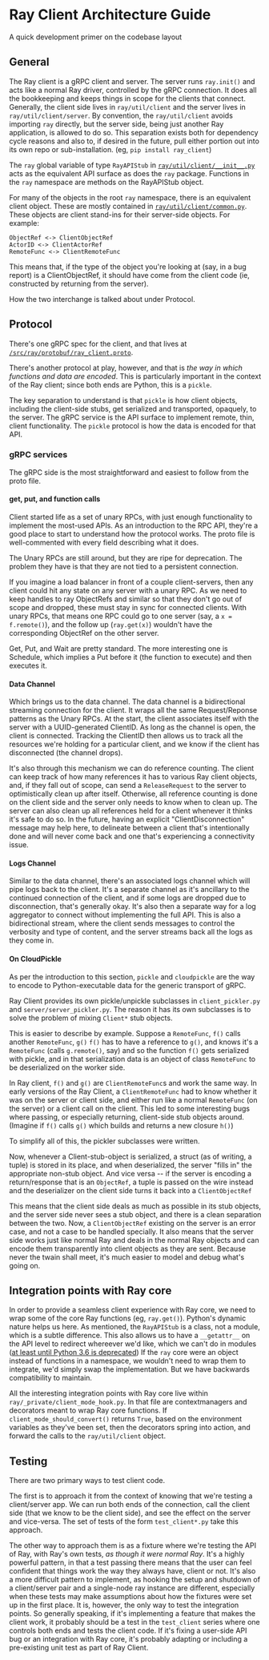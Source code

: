 # Ray Client Architecture Guide

A quick development primer on the codebase layout

## General

The Ray client is a gRPC client and server.
The server runs `ray.init()` and acts like a normal Ray driver, controlled by the gRPC connection.
It does all the bookkeeping and keeps things in scope for the clients that connect.
Generally, the client side lives in `ray/util/client` and the server lives in `ray/util/client/server`.
By convention, the `ray/util/client` avoids importing `ray` directly, but the server side, being just another Ray application, is allowed to do so.
This separation exists both for dependency cycle reasons and also to, if desired in the future, pull either portion out into its own repo or sub-installation.
(eg, `pip install ray_client`)

The `ray` global variable of type `RayAPIStub` in [`ray/util/client/__init__.py`](./__init__.py) acts as the equivalent API surface as does the `ray` package.
Functions in the `ray` namespace are methods on the RayAPIStub object.

For many of the objects in the root `ray` namespace, there is an equivalent client object. These are mostly contained in [`ray/util/client/common.py`](./common.py).
These objects are client stand-ins for their server-side objects. For example:
```
ObjectRef <-> ClientObjectRef
ActorID <-> ClientActorRef
RemoteFunc <-> ClientRemoteFunc
```

This means that, if the type of the object you're looking at (say, in a bug report) is a ClientObjectRef, it should have come from the client code (ie, constructed by returning from the server).

How the two interchange is talked about under Protocol.

## Protocol

There's one gRPC spec for the client, and that lives at [`/src/ray/protobuf/ray_client.proto`](/src/ray/protobuf/ray_client.proto).

There's another protocol at play, however, and that is _the way in which functions and data are encoded_.
This is particularly important in the context of the Ray client; since both ends are Python, this is a `pickle`.

The key separation to understand is that `pickle` is how client objects, including the client-side stubs, get serialized and transported, opaquely, to the server.
The gRPC service is the API surface to implement remote, thin, client functionality.
The `pickle` protocol is how the data is encoded for that API.

### gRPC services

The gRPC side is the most straightforward and easiest to follow from the proto file.

#### get, put, and function calls

Client started life as a set of unary RPCs, with just enough functionality to implement the most-used APIs.
As an introduction to the RPC API, they're a good place to start to understand how the protocol works.
The proto file is well-commented with every field describing what it does.

The Unary RPCs are still around, but they are ripe for deprecation.
The problem they have is that they are not tied to a persistent connection.

If you imagine a load balancer in front of a couple client-servers, then any client could hit any state on any server with a unary RPC.
As we need to keep handles to ray ObjectRefs and similar so that they don't go out of scope and dropped, these must stay in sync for connected clients.
With unary RPCs, that means one RPC could go to one server (say, a `x = f.remote()`), and the follow up (`ray.get(x)`) wouldn't have the corresponding ObjectRef on the other server.

Get, Put, and Wait are pretty standard.
The more interesting one is Schedule, which implies a Put before it (the function to execute) and then executes it.

#### Data Channel

Which brings us to the data channel.
The data channel is a bidirectional streaming connection for the client.
It wraps all the same Request/Reponse patterns as the Unary RPCs.
At the start, the client associates itself with the server with a UUID-generated ClientID.
As long as the channel is open, the client is connected.
Tracking the ClientID then allows us to track all the resources we're holding for a particular client, and we know if the client has disconnected (the channel drops).

It's also through this mechanism we can do reference counting.
The client can keep track of how many references it has to various Ray client objects, and, if they fall out of scope, can send a `ReleaseRequest` to the server to optimistically clean up after itself.
Otherwise, all reference counting is done on the client side and the server only needs to know when to clean up.
The server can also clean up all references held for a client whenever it thinks it's safe to do so.
In the future, having an explicit "ClientDisconnection" message may help here, to delineate between a client that's intentionally done and will never come back and one that's experiencing a connectivity issue.

#### Logs Channel

Similar to the data channel, there's an associated logs channel which will pipe logs back to the client.
It's a separate channel as it's ancillary to the continued connection of the client, and if some logs are dropped due to disconnection, that's generally okay.
It's also then a separate way for a log aggregator to connect without implementing the full API.
This is also a bidirectional stream, where the client sends messages to control the verbosity and type of content, and the server streams back all the logs as they come in.

#### On CloudPickle

As per the introduction to this section, `pickle` and `cloudpickle` are the way to encode to Python-executable data for the generic transport of gRPC.

Ray Client provides its own pickle/unpickle subclasses in `client_pickler.py` and `server/server_pickler.py`.
The reason it has its own subclasses is to solve the problem of mixing `Client*` stub objects.

This is easier to describe by example.
Suppose a `RemoteFunc`, `f()` calls another `RemoteFunc`, `g()`
`f()` has to have a reference to `g()`, and knows it's a `RemoteFunc` (calls `g.remote()`, say) and so the function `f()` gets serialized with pickle, and in that serialization data is an object of class `RemoteFunc` to be deserialized on the worker side.

In Ray client, `f()` and `g()` are `ClientRemoteFunc`s and work the same way.
In early versions of the Ray Client, a `ClientRemoteFunc` had to know whether it was on the server or client side, and either run like a normal `RemoteFunc` (on the server) or a client call on the client.
This led to some interesting bugs where passing, or especially returning, client-side stub objects around.
(Imagine if `f()` calls `g()` which builds and returns a new closure `h()`)

To simplify all of this, the pickler subclasses were written.

Now, whenever a Client-stub-object is serialized, a struct (as of writing, a tuple) is stored in its place, and when deserialized, the server "fills in" the appropriate non-stub object.
And vice versa -- if the server is encoding a return/response that is an `ObjectRef`, a tuple is passed on the wire instead and the deserializer on the client side turns it back into a `ClientObjectRef`

This means that the client side deals as much as possible in its stub objects, and the server side never sees a stub object, and there is a clean separation between the two. Now, a `ClientObjectRef` existing on the server is an error case, and not a case to be handled specially.
It also means that the server side works just like normal Ray and deals in the normal Ray objects and can encode them transparently into client objects as they are sent.
Because never the twain shall meet, it's much easier to model and debug what's going on.

## Integration points with Ray core

In order to provide a seamless client experience with Ray core, we need to wrap some of the core Ray functions (eg, `ray.get()`).
Python's dynamic nature helps us here. As mentioned, the `RayAPIStub` is a class, not a module, which is a subtle difference.
This also allows us to have a `__getattr__` on the API level to redirect whereever we'd like, which we can't do in modules ([at least until Python 3.6 is deprecated](https://www.python.org/dev/peps/pep-0562/))
If the `ray` core were an object instead of functions in a namespace, we wouldn't need to wrap them to integrate, we'd simply swap the implementation.
But we have backwards compatibility to maintain.

All the interesting integration points with Ray core live within `ray/_private/client_mode_hook.py`.
In that file are contextmanagers and decorators meant to wrap Ray core functions.
If `client_mode_should_convert()` returns `True`, based on the environment variables as they've been set, then the decorators spring into action, and forward the calls to the `ray/util/client` object.

## Testing

There are two primary ways to test client code.

The first is to approach it from the context of knowing that we're testing a client/server app.
We can run both ends of the connection, call the client side (that we know to be the client side), and see the effect on the server and vice-versa.
The set of tests of the form `test_client*.py` take this approach.

The other way to approach them is as a fixture where we're testing the API of Ray, with Ray's own tests, _as though it were normal Ray_.
It's a highly powerful pattern, in that a test passing there means that the user can feel confident that things work the way they always have, client or not.
It's also a more difficult pattern to implement, as hooking the setup and shutdown of a client/server pair and a single-node ray instance are different, especially when these tests may make assumptions about how the fixtures were set up in the first place.
It is, however, the only way to test the integration points.
So generally speaking, if it's implementing a feature that makes the client work, it probably should be a test in the `test_client` series where one controls both ends and tests the client code.
If it's fixing a user-side API bug or an integration with Ray core, it's probably adapting or including a pre-existing unit test as part of Ray Client.
